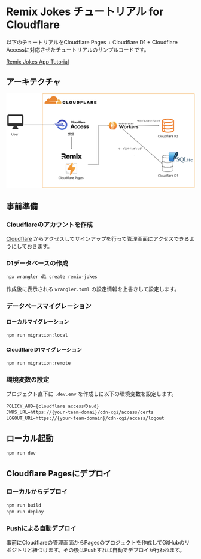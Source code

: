 # Remix Jokes チュートリアル for Cloudflare

以下のチュートリアルをCloudflare Pages + Cloudflare D1 + Cloudflare Accessに対応させたチュートリアルのサンプルコードです。

[Remix Jokes App Tutorial](https://remix.run/docs/en/main/tutorials/jokes)

## アーキテクチャ

![](/images/README/2023-07-12-12-04-42.png)

## 事前準備

### Cloudflareのアカウントを作成

[Cloudflare](https://www.cloudflare.com/ja-jp/) からアクセスしてサインアップを行って管理画面にアクセスできるようにしておきます。

### D1データベースの作成

```sh
npx wrangler d1 create remix-jokes
```

作成後に表示される `wrangler.toml` の設定情報を上書きして設定します。

### データベースマイグレーション

#### ローカルマイグレーション

```sh
npm run migration:local
```

#### Cloudflare D1マイグレーション

```sh
npm run migration:remote
```

### 環境変数の設定

プロジェクト直下に `.dev.env` を作成しに以下の環境変数を設定します。

```text:.dev.env
POLICY_AUD={cloudflare accessのaud}
JWKS_URL=https://{your-team-domai}/cdn-cgi/access/certs
LOGOUT_URL=https://{your-team-domain}/cdn-cgi/access/logout
```

## ローカル起動

```sh
npm run dev
```

## Cloudflare Pagesにデプロイ

### ローカルからデプロイ

```sh
npm run build
npm run deploy
```

### Pushによる自動デプロイ

事前にCloudflareの管理画面からPagesのプロジェクトを作成してGitHubのリポジトリと紐づけます。その後はPushすれば自動でデプロイが行われます。